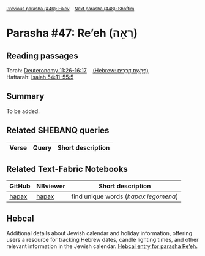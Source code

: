 <sup> <a href="../46%20-%20Eikev">Previous parasha (#46): Eikev</a> &nbsp;&nbsp; <a href="../48%20-%20Shoftim">Next parasha (#48): Shoftim</a></sup>

# Parasha #47: Re’eh (רְאֵה)

## Reading passages

Torah: <a href="https://www.stepbible.org/?q=version=NASB2020|reference=Deut.11:26-16:17&options=HNVUG" target="_blank">Deuteronomy 11:26-16:17</a> &nbsp;&nbsp; <a href="https://tikkun.io/#/p/reeh" target="_blank">(Hebrew: פָּרָשַׁת דְּבָרִים)</a><br>
Haftarah: 
<a href="https://www.stepbible.org/?q=version=NASB2020|reference=Is.54:11-55:5&options=HNVUG" target="_blank">Isaiah 54:11-55:5</a>

## Summary

To be added.

## Related SHEBANQ queries

Verse | Query | Short description
--- | --- | --- 


## Related Text-Fabric Notebooks

GitHub | NBviewer | Short description
---|---|---
[hapax](hapax.ipynb) | <a href="https://nbviewer.org/github/tonyjurg/Parashot/blob/main/WeeklyParasha/47%20-%20Re'eh/hapax.ipynb" target="_blank">hapax</a> | find unique words (*hapax legomena*)

## Hebcal

Additional details about Jewish calendar and holiday information, offering users a resource for tracking Hebrew dates, candle lighting times, and other relevant information in the Jewish calendar. <a href="https://www.hebcal.com/sedrot/reeh" target="_blank">Hebcal entry for parasha Re’eh</a>.
